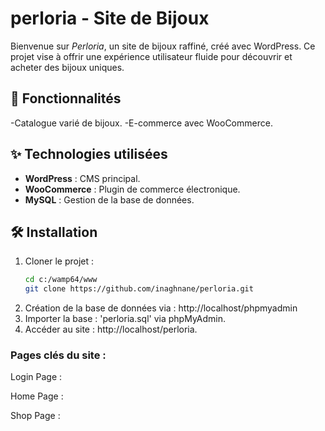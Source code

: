 # perloria - Site de Bijoux
Bienvenue sur *Perloria*, un site de bijoux raffiné, créé avec WordPress.
Ce projet vise à offrir une expérience utilisateur fluide pour découvrir et acheter des bijoux uniques.


## 🚀 Fonctionnalités
-Catalogue varié de bijoux.
-E-commerce avec WooCommerce.

## ✨ Technologies utilisées
- **WordPress** : CMS principal.
- **WooCommerce** : Plugin de commerce électronique.
- **MySQL** : Gestion de la base de données.
  
## 🛠️ Installation
1. Cloner le projet :  
   ```bash
   cd c:/wamp64/www
   git clone https://github.com/inaghnane/perloria.git
2. Création de la base de données via : http://localhost/phpmyadmin
3. Importer la base : 'perloria.sql' via phpMyAdmin.
4. Accéder au site : http://localhost/perloria.

### Pages clés du site :
Login Page :


Home Page :


Shop Page :

